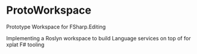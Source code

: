 # ProtoWorkspace

Prototype Workspace for FSharp.Editing

Implementing a Roslyn workspace to build Language services on top of for xplat F# tooling
